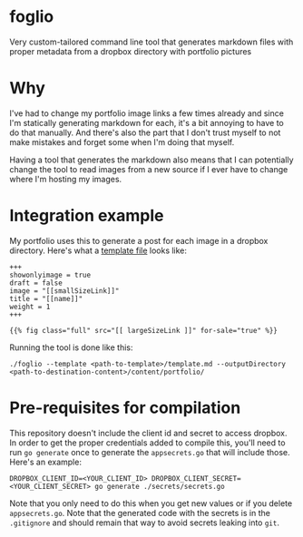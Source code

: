 # foglio
Very custom-tailored command line tool that generates markdown files with proper metadata from a dropbox directory with portfolio pictures

Why
===
I've had to change my portfolio image links a few times already and since I'm statically generating markdown for each, it's a bit annoying to have to do that manually. And there's also the part that I don't trust myself to not make mistakes and forget some when I'm doing that myself. 

Having a tool that generates the markdown also means that I can potentially change the tool to read images from a new source if I ever have to change where I'm hosting my images. 

Integration example
===================

My portfolio uses this to generate a post for each image in a dropbox directory. Here's what a [template file](https://raw.githubusercontent.com/alexandre-normand/photofolio/master/template.md) looks like:

```
+++
showonlyimage = true
draft = false
image = "[[smallSizeLink]]"
title = "[[name]]"
weight = 1
+++

{{% fig class="full" src="[[ largeSizeLink ]]" for-sale="true" %}}

```

Running the tool is done like this: 

```
./foglio --template <path-to-template>/template.md --outputDirectory <path-to-destination-content>/content/portfolio/
```

Pre-requisites for compilation
==============================

This repository doesn't include the client id and secret to access dropbox. In order to get the proper credentials added to compile this, you'll need to run `go generate` once to generate the `appsecrets.go` that will include those. Here's an example:

```
DROPBOX_CLIENT_ID=<YOUR_CLIENT_ID> DROPBOX_CLIENT_SECRET=<YOUR_CLIENT_SECRET> go generate ./secrets/secrets.go
```

Note that you only need to do this when you get new values or if you delete `appsecrets.go`. Note that the generated code with the secrets is in the `.gitignore` and should remain that way to avoid secrets leaking into `git`.

